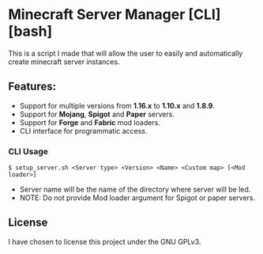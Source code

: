 # Minecraft Server Manager [CLI] [bash]

This is a script I made that will allow the user to easily and automatically create minecraft server instances.

## Features:
- Support for multiple versions from **1.16.x** to **1.10.x** and **1.8.9**.
- Support for **Mojang**, **Spigot** and **Paper** servers.
- Support for **Forge** and **Fabric** mod loaders.
- CLI interface for programmatic access.

### CLI Usage
`$ setup_server.sh <Server type> <Version> <Name> <Custom map> [<Mod loader>]`

- Server name will be the name of the directory where server will be led.
- NOTE: Do not provide Mod loader argument for Spigot or paper servers.

## License
I have chosen to license this project under the GNU GPLv3.
